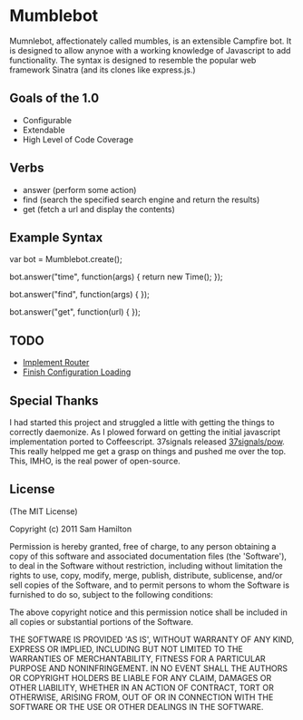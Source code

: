 # Mumblebot

Mumnlebot, affectionately called mumbles, is an extensible Campfire bot.
It is designed to allow anynoe with a working knowledge of Javascript to
add functionality. The syntax is designed to resemble the popular web
framework Sinatra (and its clones like express.js.)

## Goals of the 1.0

  - Configurable
  - Extendable
  - High Level of Code Coverage

## Verbs

  - answer (perform some action)
  - find (search the specified search engine and return the results)
  - get (fetch a url and display the contents)

## Example Syntax

  var bot = Mumblebot.create();

  bot.answer("time", function(args) {
    return new Time();
  });

  bot.answer("find", function(args) {
  });

  bot.answer("get", function(url) {
  });

## TODO

  - [Implement Router](https://github.com/samilton/mumbles/issues/1)
  - [Finish Configuration Loading](https://github.com/samilton/mumbles/issues/2)

## Special Thanks

I had started this project and struggled a little with getting the
things to correctly daemonize. As I plowed forward on getting the
initial javascript implementation ported to Coffeescript. 37signals
released [37signals/pow](http://www.github.com/37signals/pow). This
really helpped me get a grasp on things and pushed me over the top.
This, IMHO, is the real power of open-source.

## License

(The MIT License)

Copyright (c) 2011 Sam Hamilton

Permission is hereby granted, free of charge, to any person obtaining
a copy of this software and associated documentation files (the
'Software'), to deal in the Software without restriction, including
without limitation the rights to use, copy, modify, merge, publish,
distribute, sublicense, and/or sell copies of the Software, and to
permit persons to whom the Software is furnished to do so, subject to
the following conditions:

The above copyright notice and this permission notice shall be
included in all copies or substantial portions of the Software.

THE SOFTWARE IS PROVIDED 'AS IS', WITHOUT WARRANTY OF ANY KIND,
EXPRESS OR IMPLIED, INCLUDING BUT NOT LIMITED TO THE WARRANTIES OF
MERCHANTABILITY, FITNESS FOR A PARTICULAR PURPOSE AND NONINFRINGEMENT.
IN NO EVENT SHALL THE AUTHORS OR COPYRIGHT HOLDERS BE LIABLE FOR ANY
CLAIM, DAMAGES OR OTHER LIABILITY, WHETHER IN AN ACTION OF CONTRACT,
TORT OR OTHERWISE, ARISING FROM, OUT OF OR IN CONNECTION WITH THE
SOFTWARE OR THE USE OR OTHER DEALINGS IN THE SOFTWARE.

